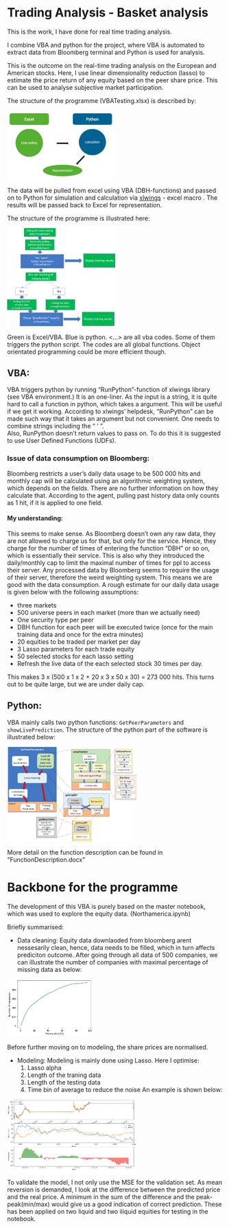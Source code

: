 # Trading Analysis - Basket analysis
This is the work, I have done for real time trading analysis.

I combine VBA and python for the project, where VBA is automated to extract data from Bloomberg terminal and Python is used for analysis.

This is the outcome on the real-time trading analysis on the European and American stocks. Here, I use linear dimensionality reduction (lasso) to estimate the price return of any equity based on the peer share price. This can be used to analyse subjective market participation.

The structure of the programme (VBATesting.xlsx) is described by:  

<img src="https://github.com/xiaxicheng1989/TradingAnalysis/blob/master/plots/schematic.png" width="50%">

The data will be pulled from excel using VBA (DBH-functions) and passed on to Python for simulation and calculation via [xlwings](https://www.xlwings.org/) - excel macro . The results will be passed back to Excel for representation.

The structure of the programme is illustrated here:

<img src="https://github.com/xiaxicheng1989/TradingAnalysis/blob/master/plots/programmeSchematic.png" width="50%">

Green is Excel/VBA. Blue is python. <…> are all vba codes. Some of them triggers the python script. The codes are all global functions. Object orientated programming could be more efficient though.

## VBA:
VBA triggers python by running “RunPython”-function of xlwings library (see VBA environment.) It is an one-liner. As the input is a string, it is quite hard to call a function in python, which takes a argument. This will be useful if we get it working. According to xlwings’ helpdesk, “RunPython” can be made such way that it takes an argument but not convenient. One needs to combine strings including the “ ‘ ”.  
Also, RunPython doesn’t return values to pass on. To do this it is suggested to use User Defined Functions (UDFs).

### Issue of data consumption on Bloomberg:
Bloomberg restricts a user’s daily data usage to be 500 000 hits and monthly cap will be calculated using an algorithmic weighting system, which depends on the fields. There are no further information on how they calculate that. According to the agent, pulling past history data only counts as 1 hit, if it is applied to one field.

#### My understanding: 
This seems to make sense. As Bloomberg doesn’t own any raw data, they are not allowed to charge us for that, but only for the service. Hence, they charge for the number of times of entering the function “DBH” or so on, which is essentially their service. This is also why they introduced the daily/monthly cap to limit the maximal number of times for ppl to access their server. Any processed data by Bloomberg seems to require the usage of their server, therefore the weird weighting system. This means we are good with the data consumption. A rough estimate for our daily data usage is given below with the following assumptions:
- three markets
- 500 universe peers in each market (more than we actually need)
- One security type per peer
- DBH function for each peer will be executed twice (once for the main training data and once for the extra minutes) 
- 20 equities to be traded per market per day 
- 3 Lasso parameters for each trade equity
- 50 selected stocks for each lasso setting
- Refresh the live data of the each selected stock 30 times per day.

This makes 3 x (500 x 1 x 2 + 20 x 3 x 50 x 30) = 273 000 hits. This turns out to be quite large, but we are under daily cap.

## Python:
VBA mainly calls two python functions:  <code>GetPeerParameters</code> and <code>showLivePrediction</code>. The structure of the python part of the software is illustrated below:

<img src="https://github.com/xiaxicheng1989/TradingAnalysis/blob/master/plots/pythonstructure.png" width="60%">

More detail on the function description can be found in "FunctionDescription.docx"

# Backbone for the programme
The development of this VBA is purely based on the master notebook, which was used to explore the equity data. (Northamerica.ipynb)

Briefly summarised:  
- Data cleaning: Equity data downlaoded from bloomberg arent nessesarily clean, hence, data needs to be filled, which in turn affects prediciton outcome. After going through all data of 500 companies, we can illustrate the number of companies with maximal percentage of missing data as below:

<img src="https://github.com/xiaxicheng1989/TradingAnalysis/blob/master/plots/missingdata.png" width="40%">

Before further moving on to modeling, the share prices are normalised.

- Modeling: Modeling is mainly done using Lasso. Here I optimise:
  1. Lasso alpha
  2. Length of the traning data 
  3. Length of the testing data
  4. Time bin of average to reduce the noise
 An example is shown below:
 
<img src="https://github.com/xiaxicheng1989/TradingAnalysis/blob/master/plots/example.png" width="60%">

To validate the model, I not only use the MSE for the validation set. As mean reversion is demanded, I look at the difference between the predicted price and the real price. A minimum in the sum of the difference and the peak-peak(min/max) would give us a good indication of correct prediction. These has been applied on two liquid and two iliquid equities for testing in the notebook.  
 
 

